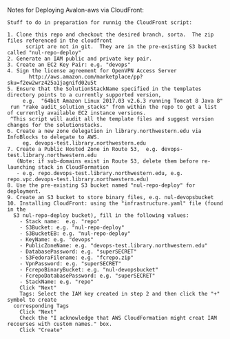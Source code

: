 Notes for Deploying Avalon-aws via CloudFront:

    Stuff to do in preparation for runnig the CloudFront script:

    1. Clone this repo and checkout the desired branch, sorta.  The zip files referenced in the cloudfront
          script are not in git.  They are in the pre-existing S3 bucket called "nul-repo-deploy"
    2. Generate an IAM public and private key pair.
    3. Create an EC2 Key Pair: e.g. "devops"
    4. Sign the license agreement for OpenVPN Access Server
           http://aws.amazon.com/marketplace/pp?sku=f2ew2wrz425a1jagnifd02u5t
    5. Ensure that the SolutionStackName specified in the templates directory points to a currently supported version,
         e.g.  "64bit Amazon Linux 2017.03 v2.6.3 running Tomcat 8 Java 8"
	 run "rake audit_solution_stacks" from within the repo to get a list of currently available EC2 instance versions.
	 ^This script will audit all the template files and suggest version changes for the solutionstacks.
    6. Create a new zone delegation in library.northwestern.edu via InfoBlocks to delegate to AWS.  
         eg. devops-test.library.northwestern.edu
    7. Create a Public Hosted Zone in Route 53,  e.g. devops-test.library.northwestern.edu
       (Note: if sub-domains exist in Route 53, delete them before re-launching stack in CloudFormation
       - e.g. repo.devops-test.library.northwestern.edu, e.g. repo.vpc.devops-test.library.northwestern.edu)
    8. Use the pre-existing S3 bucket named "nul-repo-deploy" for deployment.
    9. Create an S3 bucket to store binary files, e.g. nul-devopsbucket
    10. Installing CloudFront: using the "infrastructure.yaml" file (found in the 
   	  S3 nul-repo-deploy bucket), fill in the following values:
        - Stack name:  e.g. "repo"
        - S3Bucket: e.g. "nul-repo-deploy"
        - S3BucketEB: e.g. "nul-repo-deploy"
        - KeyName: e.g. "devops"
        - PublicZoneName: e.g. "devops-test.library.northwestern.edu"
        - DatabasePassword: e.g. "superSECRET"
        - S3FedoraFilename: e.g. "fcrepo.zip"
        - VpnPassword: e.g. "superSECRET"
        - FcrepoBinaryBucket: e.g. "nul-devopsbucket"
        - FcrepoDatabasePassword: e.g. "superSECRET"
        - StackName: e.g. "repo"
        Click "Next"
        Tags: Select the IAM key created in step 2 and then click the "+" symbol to create 
	  corresponding Tags
        Click "Next"
        Check the "I acknowledge that AWS CloudFormation might creat IAM recourses with custom names." box.
        Click "Create"
